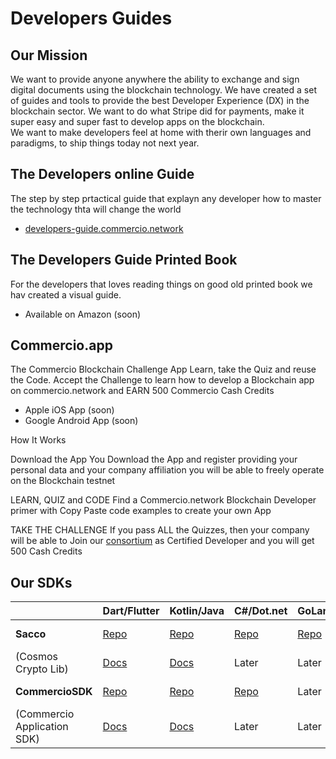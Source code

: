 # Developers Guides

## Our Mission
We want to provide anyone anywhere the ability to exchange and sign digital documents using the blockchain technology.
We have created a set of guides and tools to provide the best Developer Experience (DX) in the blockchain sector.
We want to do what Stripe did for payments, make it super easy and super fast to develop apps on the blockchain.  
We want to make developers feel at home with therir own languages and paradigms, to ship things today not next year.

## The Developers online Guide
The step by step prtactical guide that explayn any developer how to master the technology thta will change the world

* [developers-guide.commercio.network](https://developers-guide.commercio.network)


## The Developers Guide Printed Book
For the developers that loves reading things on good old printed book we hav created a visual guide.

* Available on Amazon (soon)

## Commercio.app
The Commercio Blockchain Challenge App  Learn, take the Quiz and reuse the Code.
Accept the Challenge to learn how to develop a Blockchain app on commercio.network and EARN 500 Commercio Cash Credits

* Apple iOS App (soon)
* Google Android App (soon)

How It Works

Download the App You Download the App and register providing your personal data and your company affiliation you will be able to freely operate on the Blockchain testnet

LEARN, QUIZ and CODE Find a Commercio.network Blockchain Developer primer with Copy Paste code examples to create your own App

TAKE THE CHALLENGE If you pass ALL the Quizzes, then your company will be able to Join our [consortium](https://commercioconsortium.org) as Certified Developer and you will get 500 Cash Credits


## Our SDKs 

|  | Dart/Flutter | Kotlin/Java | C#/Dot.net | GoLang | C++ | Phyton | Rust |
| ------ | ------ | ------ | ------ | ------ | ------ | ------ | ------ |
| **Sacco**  | [Repo](https://github.com/commercionetwork/sacco.dart) | [Repo](https://github.com/commercionetwork/sacco.kt) | [Repo](https://github.com/commercionetwork/sacco.cs) |  [Repo](https://github.com/commercionetwork/sacco.go) | Help us | Help us | Help us |
| (Cosmos Crypto Lib) | [Docs](https://pub.dev/documentation/sacco/latest/) | [Docs](https://github.com/commercionetwork/sacco.dart/blob/master/example/example.dart) | Later | Later | Help us | Help us | Help us |
| **CommercioSDK**  | [Repo](https://github.com/commercionetwork/commercio-sdk.dart) | [Repo](https://github.com/commercionetwork/commercio-sdk.kt) | [Repo](https://github.com/commercionetwork/commercio-sdk.cs) | Later | Help us | Help us | Help us | 
| (Commercio Application SDK) | [Docs](https://dart.sdk.docs.commercio.network) | [Docs](https://github.com/commercionetwork/commercio-sdk.kt/blob/master/src/test/kotlin/network/commercio/sdk/Examples.kt) | Later | Later | Help us | Help us | Help us |


